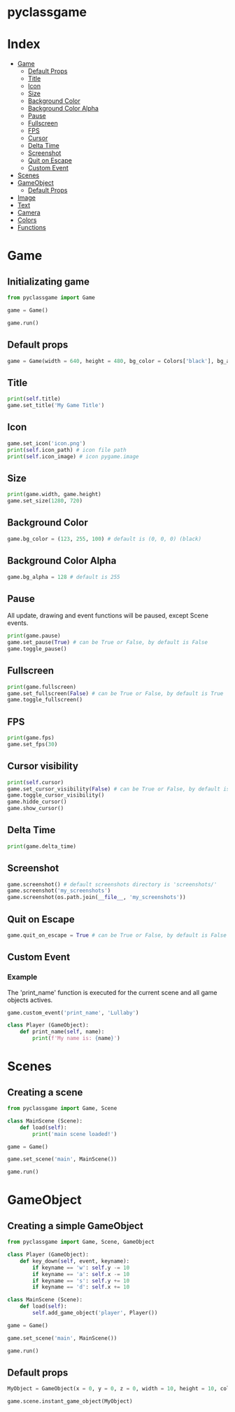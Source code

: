# pyclassgame

# Index
- [Game](#game)
    - [Default Props](#default-props)
    - [Title](#title)
    - [Icon](#icon)
    - [Size](#size)
    - [Background Color](#background-color)
    - [Background Color Alpha](#background-color-alpha)
    - [Pause](#pause)
    - [Fullscreen](#Fulscreen)
    - [FPS](#fps)
    - [Cursor](#cursor-visibility)
    - [Delta Time](#delta-time)
    - [Screenshot](#screenshot)
    - [Quit on Escape](#quit-on-escape)
    - [Custom Event](#custom-event)
- [Scenes](#scenes)
- [GameObject](#gameobject)
    - [Default Props](#default-props-3)
- [Image](#Image)
- [Text](#Text)
- [Camera](#camera)
- [Colors](#Colors)
- [Functions](#functions)

# Game

## Initializating game

```python
from pyclassgame import Game

game = Game()

game.run()
```

## Default props

```python
game = Game(width = 640, height = 480, bg_color = Colors['black'], bg_alpha = 255, title = 'Title', cursor = True, fps = 60, quit_on_escape = False, default_scene = Scene())
```

## Title

```python
print(self.title)
game.set_title('My Game Title')
```

## Icon

```python
game.set_icon('icon.png')
print(self.icon_path) # icon file path
print(self.icon_image) # icon pygame.image
```

## Size

```python
print(game.width, game.height)
game.set_size(1280, 720)
```

## Background Color

```python
game.bg_color = (123, 255, 100) # default is (0, 0, 0) (black)
```

## Background Color Alpha

```python
game.bg_alpha = 128 # default is 255
```

## Pause

All update, drawing and event functions will be paused, except Scene events.

```python
print(game.pause)
game.set_pause(True) # can be True or False, by default is False
game.toggle_pause()
```

## Fullscreen

```python
print(game.fullscreen)
game.set_fullscreen(False) # can be True or False, by default is True
game.toggle_fullscreen()
```

## FPS

```python
print(game.fps)
game.set_fps(30)
```

## Cursor visibility

```python
print(self.cursor)
game.set_cursor_visibility(False) # can be True or False, by default is True
game.toggle_cursor_visibility()
game.hidde_cursor()
game.show_cursor()
```

## Delta Time

```python
print(game.delta_time)
```

## Screenshot

```python
game.screenshot() # default screenshots directory is 'screenshots/'
game.screenshot('my_screenshots')
game.screenshot(os.path.join(__file__, 'my_screenshots'))
```

## Quit on Escape

```python
game.quit_on_escape = True # can be True or False, by default is False
```

## Custom Event

### Example

The 'print_name' function is executed for the current scene and all game objects actives.

```python
game.custom_event('print_name', 'Lullaby')

class Player (GameObject):
    def print_name(self, name):
        print(f'My name is: {name}')
```

# Scenes

## Creating a scene

```python
from pyclassgame import Game, Scene

class MainScene (Scene):
    def load(self):
        print('main scene loaded!')

game = Game()

game.set_scene('main', MainScene())

game.run()
```

# GameObject

## Creating a simple GameObject

```python
from pyclassgame import Game, Scene, GameObject

class Player (GameObject):
    def key_down(self, event, keyname):
        if keyname == 'w': self.y -= 10
        if keyname == 'a': self.x -= 10
        if keyname == 's': self.y += 10
        if keyname == 'd': self.x += 10

class MainScene (Scene):
    def load(self):
        self.add_game_object('player', Player())

game = Game()

game.set_scene('main', MainScene())

game.run()
```

## Default props <span style="color: transparent; opacity: 0; display: none;">3</span>

```python
MyObject = GameObject(x = 0, y = 0, z = 0, width = 10, height = 10, color = Colors['white'], alpha = 255, tags = [], gui = False, ignore_pause = False)

game.scene.instant_game_object(MyObject)
```